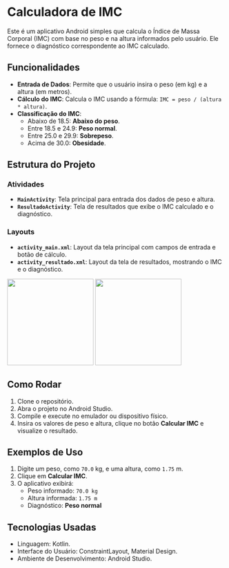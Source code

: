 # Calculadora de IMC

Este é um aplicativo Android simples que calcula o Índice de Massa Corporal (IMC) com base no peso e na altura informados pelo usuário. Ele fornece o diagnóstico correspondente ao IMC calculado.

## Funcionalidades

- **Entrada de Dados**: Permite que o usuário insira o peso (em kg) e a altura (em metros).
- **Cálculo do IMC**: Calcula o IMC usando a fórmula: `IMC = peso / (altura * altura)`.
- **Classificação do IMC**:
  - Abaixo de 18.5: **Abaixo do peso**.
  - Entre 18.5 e 24.9: **Peso normal**.
  - Entre 25.0 e 29.9: **Sobrepeso**.
  - Acima de 30.0: **Obesidade**.

## Estrutura do Projeto

### Atividades

- **`MainActivity`**: Tela principal para entrada dos dados de peso e altura.
- **`ResultadoActivity`**: Tela de resultados que exibe o IMC calculado e o diagnóstico.

### Layouts

- **`activity_main.xml`**: Layout da tela principal com campos de entrada e botão de cálculo.
- **`activity_resultado.xml`**: Layout da tela de resultados, mostrando o IMC e o diagnóstico.
<img src="https://github.com/user-attachments/assets/39cc90b0-3c4a-4051-ab8a-f5aff36fc68f" width="200"/>
<img src="https://github.com/user-attachments/assets/c1bd06c9-6d1a-4682-9ec8-19431e8d4085" width="200"/>



## Como Rodar

1. Clone o repositório.
2. Abra o projeto no Android Studio.
3. Compile e execute no emulador ou dispositivo físico.
4. Insira os valores de peso e altura, clique no botão **Calcular IMC** e visualize o resultado.

## Exemplos de Uso

1. Digite um peso, como `70.0` kg, e uma altura, como `1.75` m.
2. Clique em **Calcular IMC**.
3. O aplicativo exibirá:
   - Peso informado: `70.0 kg`
   - Altura informada: `1.75 m`
   - Diagnóstico: **Peso normal**

## Tecnologias Usadas

- Linguagem: Kotlin.
- Interface do Usuário: ConstraintLayout, Material Design.
- Ambiente de Desenvolvimento: Android Studio.
